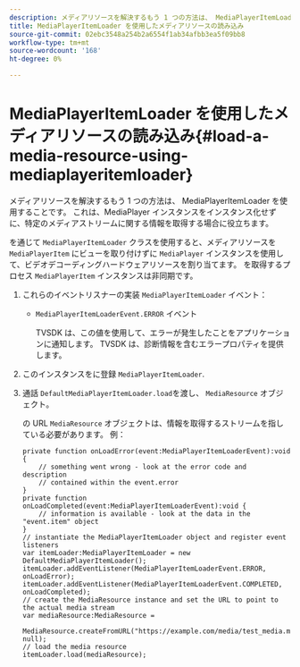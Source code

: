 ```yaml
---
description: メディアリソースを解決するもう 1 つの方法は、 MediaPlayerItemLoader を使用することです。 これは、MediaPlayer インスタンスをインスタンス化せずに、特定のメディアストリームに関する情報を取得する場合に役立ちます。
title: MediaPlayerItemLoader を使用したメディアリソースの読み込み
source-git-commit: 02ebc3548a254b2a6554f1ab34afbb3ea5f09bb8
workflow-type: tm+mt
source-wordcount: '168'
ht-degree: 0%

---
```


# MediaPlayerItemLoader を使用したメディアリソースの読み込み{#load-a-media-resource-using-mediaplayeritemloader}

メディアリソースを解決するもう 1 つの方法は、 MediaPlayerItemLoader を使用することです。 これは、MediaPlayer インスタンスをインスタンス化せずに、特定のメディアストリームに関する情報を取得する場合に役立ちます。

を通じて `MediaPlayerItemLoader` クラスを使用すると、メディアリソースを `MediaPlayerItem` にビューを取り付けずに `MediaPlayer` インスタンスを使用して、ビデオデコーディングハードウェアリソースを割り当てます。 を取得するプロセス `MediaPlayerItem` インスタンスは非同期です。

1. これらのイベントリスナーの実装 `MediaPlayerItemLoader` イベント：

   * `MediaPlayerItemLoaderEvent.ERROR` イベント

     TVSDK は、この値を使用して、エラーが発生したことをアプリケーションに通知します。 TVSDK は、診断情報を含むエラープロパティを提供します。

1. このインスタンスをに登録 `MediaPlayerItemLoader`.
1. 通話 `DefaultMediaPlayerItemLoader.load`を渡し、 `MediaResource` オブジェクト。

   の URL `MediaResource` オブジェクトは、情報を取得するストリームを指している必要があります。 例：

   ```
   private function onLoadError(event:MediaPlayerItemLoaderEvent):void { 
       // something went wrong - look at the error code and description 
       // contained within the event.error 
   } 
   private function onLoadCompleted(event:MediaPlayerItemLoaderEvent):void { 
       // information is available - look at the data in the "event.item" object 
   } 
   // instantiate the MediaPlayerItemLoader object and register event listeners 
   var itemLoader:MediaPlayerItemLoader = new DefaultMediaPlayerItemLoader(); 
   itemLoader.addEventListener(MediaPlayerItemLoaderEvent.ERROR, onLoadError); 
   itemLoader.addEventListener(MediaPlayerItemLoaderEvent.COMPLETED, onLoadCompleted); 
   // create the MediaResource instance and set the URL to point to the actual media stream 
   var mediaResource:MediaResource = 
     MediaResource.createFromURL("https://example.com/media/test_media.m3u8", null); 
   // load the media resource 
   itemLoader.load(mediaResource); 
   ```
